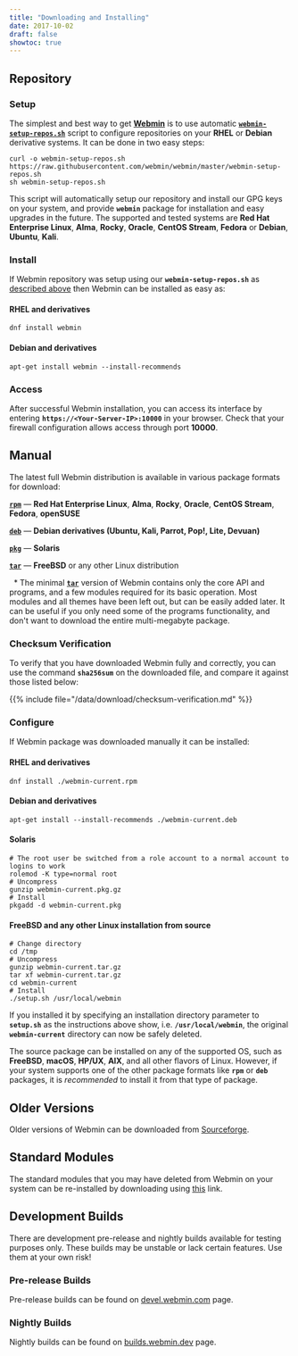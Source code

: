 ```yaml
---
title: "Downloading and Installing"
date: 2017-10-02
draft: false
showtoc: true
---
```


## Repository

### Setup
The simplest and best way to get [**Webmin**](/about/) is to use automatic [**`webmin-setup-repos.sh`**](https://github.com/webmin/webmin/blob/master/webmin-setup-repos.sh) script to configure repositories on your **RHEL** or **Debian** derivative systems. It can be done in two easy steps:

```
curl -o webmin-setup-repos.sh https://raw.githubusercontent.com/webmin/webmin/master/webmin-setup-repos.sh
sh webmin-setup-repos.sh
```

This script will automatically setup our repository and install our GPG keys on your system, and provide **`webmin`** package for installation and easy upgrades in the future. The supported and tested systems are **Red Hat Enterprise Linux**, **Alma**, **Rocky**, **Oracle**, **CentOS Stream**, **Fedora** or **Debian**, **Ubuntu**, **Kali**.

### Install

If Webmin repository was setup using our **`webmin-setup-repos.sh`** as [described above](#setup) then Webmin can be installed as easy as:

   #### RHEL and derivatives
    dnf install webmin

   #### Debian and derivatives
    apt-get install webmin --install-recommends

### Access
After successful Webmin installation, you can access its interface by entering **`https://<Your-Server-IP>:10000`** in your browser. Check that your firewall configuration allows access through port **10000**.

## Manual

The latest full Webmin distribution is available in various package formats for download:


  [**`rpm`**](https://www.webmin.com/download/rpm/webmin-current.rpm) — **Red Hat Enterprise Linux**, **Alma**, **Rocky**, **Oracle**, **CentOS Stream**, **Fedora**, **openSUSE**

  [**`deb`**](https://www.webmin.com/download/deb/webmin-current.deb) — **Debian derivatives (Ubuntu, Kali, Parrot, Pop!, Lite, Devuan)**

  [**`pkg`**](https://www.webmin.com/download/solaris-pkg/webmin-current.pkg.gz) — **Solaris**
  
  [**`tar`**](https://www.webmin.com/download/webmin-current.tar.gz) — **FreeBSD** or any other Linux distribution

&nbsp;&nbsp;\* The minimal [**`tar`**](https://www.webmin.com/download/webmin-current-minimal.tar.gz) version of Webmin contains only the core API and programs, and a few modules required for its basic operation. Most modules and all themes have been left out, but can be easily added later. It can be useful if you only need some of the programs functionality, and don't want to download the entire multi-megabyte package. 

### Checksum Verification
To verify that you have downloaded Webmin fully and correctly, you can use the command **`sha256sum`** on the downloaded file, and compare it against those listed below:

{{% include file="/data/download/checksum-verification.md" %}}

### Configure
If Webmin package was downloaded manually it can be installed:
   #### RHEL and derivatives
    dnf install ./webmin-current.rpm

   #### Debian and derivatives
    apt-get install --install-recommends ./webmin-current.deb

   #### Solaris
    # The root user be switched from a role account to a normal account to logins to work
    rolemod -K type=normal root
    # Uncompress
    gunzip webmin-current.pkg.gz
    # Install
    pkgadd -d webmin-current.pkg

   #### FreeBSD and any other Linux installation from source
    # Change directory
    cd /tmp
    # Uncompress
    gunzip webmin-current.tar.gz
    tar xf webmin-current.tar.gz
    cd webmin-current
    # Install
    ./setup.sh /usr/local/webmin
   If you installed it by specifying an installation directory parameter to **`setup.sh`** as the instructions above show, i.e. **`/usr/local/webmin`**, the original **`webmin-current`** directory can now be safely deleted.

   The source package can be installed on any of the supported OS, such as **FreeBSD**, **macOS**, **HP/UX**, **AIX**, and all other flavors of Linux. However, if your system supports one of the other package formats like **`rpm`** or **`deb`** packages, it is *recommended* to install it from that type of package.

## Older Versions
Older versions of Webmin can be downloaded from [Sourceforge](https://sourceforge.net/projects/webadmin/files/webmin/).

## Standard Modules
The standard modules that you may have deleted from Webmin on your system can be re-installed by downloading using [this](https://download.webmin.com/download/modules/) link.

## Development Builds
There are development pre-release and nightly builds available for testing purposes only. These builds may be unstable or lack certain features. Use them at your own risk!

### Pre-release Builds
Pre-release builds can be found on [devel.webmin.com](https://download.webmin.com/devel/) page.

### Nightly Builds
Nightly builds can be found on [builds.webmin.dev](https://builds.webmin.dev/) page.

